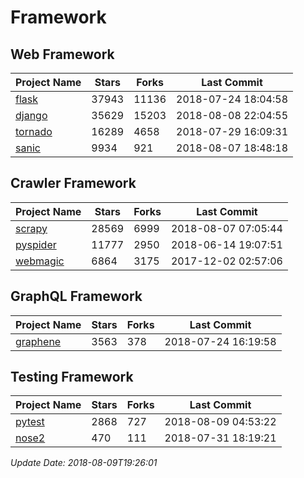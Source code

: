 # Framework

## Web Framework

| Project Name | Stars | Forks | Last Commit |
| ------------ | ----- | ----- | ----------- |
| [flask](https://github.com/pallets/flask) | 37943 | 11136 | 2018-07-24 18:04:58 |
| [django](https://github.com/django/django) | 35629 | 15203 | 2018-08-08 22:04:55 |
| [tornado](https://github.com/tornadoweb/tornado) | 16289 | 4658 | 2018-07-29 16:09:31 |
| [sanic](https://github.com/channelcat/sanic) | 9934 | 921 | 2018-08-07 18:48:18 |

## Crawler Framework

| Project Name | Stars | Forks | Last Commit |
| ------------ | ----- | ----- | ----------- |
| [scrapy](https://github.com/scrapy/scrapy) | 28569 | 6999 | 2018-08-07 07:05:44 |
| [pyspider](https://github.com/binux/pyspider) | 11777 | 2950 | 2018-06-14 19:07:51 |
| [webmagic](https://github.com/code4craft/webmagic) | 6864 | 3175 | 2017-12-02 02:57:06 |

## GraphQL Framework

| Project Name | Stars | Forks | Last Commit |
| ------------ | ----- | ----- | ----------- |
| [graphene](https://github.com/graphql-python/graphene) | 3563 | 378 | 2018-07-24 16:19:58 |

## Testing Framework

| Project Name | Stars | Forks | Last Commit |
| ------------ | ----- | ----- | ----------- |
| [pytest](https://github.com/pytest-dev/pytest) | 2868 | 727 | 2018-08-09 04:53:22 |
| [nose2](https://github.com/nose-devs/nose2) | 470 | 111 | 2018-07-31 18:19:21 |

*Update Date: 2018-08-09T19:26:01*